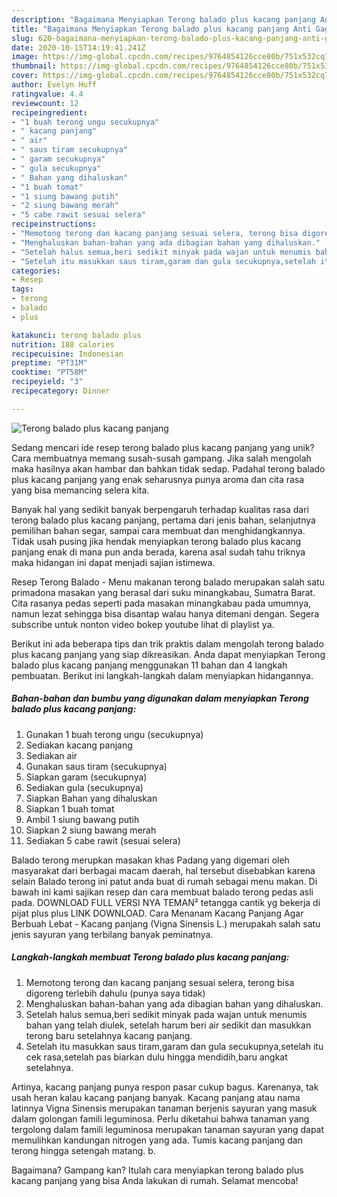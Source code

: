 ```yaml
---
description: "Bagaimana Menyiapkan Terong balado plus kacang panjang Anti Gagal"
title: "Bagaimana Menyiapkan Terong balado plus kacang panjang Anti Gagal"
slug: 620-bagaimana-menyiapkan-terong-balado-plus-kacang-panjang-anti-gagal
date: 2020-10-15T14:19:41.241Z
image: https://img-global.cpcdn.com/recipes/9764854126cce80b/751x532cq70/terong-balado-plus-kacang-panjang-foto-resep-utama.jpg
thumbnail: https://img-global.cpcdn.com/recipes/9764854126cce80b/751x532cq70/terong-balado-plus-kacang-panjang-foto-resep-utama.jpg
cover: https://img-global.cpcdn.com/recipes/9764854126cce80b/751x532cq70/terong-balado-plus-kacang-panjang-foto-resep-utama.jpg
author: Evelyn Huff
ratingvalue: 4.4
reviewcount: 12
recipeingredient:
- "1 buah terong ungu secukupnya"
- " kacang panjang"
- " air"
- " saus tiram secukupnya"
- " garam secukupnya"
- " gula secukupnya"
- " Bahan yang dihaluskan"
- "1 buah tomat"
- "1 siung bawang putih"
- "2 siung bawang merah"
- "5 cabe rawit sesuai selera"
recipeinstructions:
- "Memotong terong dan kacang panjang sesuai selera, terong bisa digoreng terlebih dahulu (punya saya tidak)"
- "Menghaluskan bahan-bahan yang ada dibagian bahan yang dihaluskan."
- "Setelah halus semua,beri sedikit minyak pada wajan untuk menumis bahan yang telah diulek, setelah harum beri air sedikit dan masukkan terong baru setelahnya kacang panjang."
- "Setelah itu masukkan saus tiram,garam dan gula secukupnya,setelah itu cek rasa,setelah pas biarkan dulu hingga mendidih,baru angkat setelahnya."
categories:
- Resep
tags:
- terong
- balado
- plus

katakunci: terong balado plus 
nutrition: 188 calories
recipecuisine: Indonesian
preptime: "PT31M"
cooktime: "PT58M"
recipeyield: "3"
recipecategory: Dinner

---
```



![Terong balado plus kacang panjang](https://img-global.cpcdn.com/recipes/9764854126cce80b/751x532cq70/terong-balado-plus-kacang-panjang-foto-resep-utama.jpg)

Sedang mencari ide resep terong balado plus kacang panjang yang unik? Cara membuatnya memang susah-susah gampang. Jika salah mengolah maka hasilnya akan hambar dan bahkan tidak sedap. Padahal terong balado plus kacang panjang yang enak seharusnya punya aroma dan cita rasa yang bisa memancing selera kita.

Banyak hal yang sedikit banyak berpengaruh terhadap kualitas rasa dari terong balado plus kacang panjang, pertama dari jenis bahan, selanjutnya pemilihan bahan segar, sampai cara membuat dan menghidangkannya. Tidak usah pusing jika hendak menyiapkan terong balado plus kacang panjang enak di mana pun anda berada, karena asal sudah tahu triknya maka hidangan ini dapat menjadi sajian istimewa.

Resep Terong Balado - Menu makanan terong balado merupakan salah satu primadona masakan yang berasal dari suku minangkabau, Sumatra Barat. Cita rasanya pedas seperti pada masakan minangkabau pada umumnya, namun lezat sehingga bisa disantap walau hanya ditemani dengan. Segera subscribe untuk nonton video bokep youtube lihat di playlist ya.


Berikut ini ada beberapa tips dan trik praktis dalam mengolah terong balado plus kacang panjang yang siap dikreasikan. Anda dapat menyiapkan Terong balado plus kacang panjang menggunakan 11 bahan dan 4 langkah pembuatan. Berikut ini langkah-langkah dalam menyiapkan hidangannya.

<!--inarticleads1-->

##### Bahan-bahan dan bumbu yang digunakan dalam menyiapkan Terong balado plus kacang panjang:

1. Gunakan 1 buah terong ungu (secukupnya)
1. Sediakan  kacang panjang
1. Sediakan  air
1. Gunakan  saus tiram (secukupnya)
1. Siapkan  garam (secukupnya)
1. Sediakan  gula (secukupnya)
1. Siapkan  Bahan yang dihaluskan
1. Siapkan 1 buah tomat
1. Ambil 1 siung bawang putih
1. Siapkan 2 siung bawang merah
1. Sediakan 5 cabe rawit (sesuai selera)


Balado terong merupkan masakan khas Padang yang digemari oleh masyarakat dari berbagai macam daerah, hal tersebut disebabkan karena selain Balado terong ini patut anda buat di rumah sebagai menu makan. Di bawah ini kami sajikan resep dan cara membuat balado terong pedas asli pada. DOWNLOAD FULL VERSI NYA TEMAN² tetangga cantik yg bekerja di pijat plus plus LINK DOWNLOAD. Cara Menanam Kacang Panjang Agar Berbuah Lebat - Kacang panjang (Vigna Sinensis L.) merupakah salah satu jenis sayuran yang terbilang banyak peminatnya. 

<!--inarticleads2-->

##### Langkah-langkah membuat Terong balado plus kacang panjang:

1. Memotong terong dan kacang panjang sesuai selera, terong bisa digoreng terlebih dahulu (punya saya tidak)
1. Menghaluskan bahan-bahan yang ada dibagian bahan yang dihaluskan.
1. Setelah halus semua,beri sedikit minyak pada wajan untuk menumis bahan yang telah diulek, setelah harum beri air sedikit dan masukkan terong baru setelahnya kacang panjang.
1. Setelah itu masukkan saus tiram,garam dan gula secukupnya,setelah itu cek rasa,setelah pas biarkan dulu hingga mendidih,baru angkat setelahnya.


Artinya, kacang panjang punya respon pasar cukup bagus. Karenanya, tak usah heran kalau kacang panjang banyak. Kacang panjang atau nama latinnya Vigna Sinensis merupakan tanaman berjenis sayuran yang masuk dalam golongan famili leguminosa. Perlu diketahui bahwa tanaman yang tergolong dalam famili leguminosa merupakan tanaman sayuran yang dapat memulihkan kandungan nitrogen yang ada. Tumis kacang panjang dan terong hingga setengah matang. b. 

Bagaimana? Gampang kan? Itulah cara menyiapkan terong balado plus kacang panjang yang bisa Anda lakukan di rumah. Selamat mencoba!

